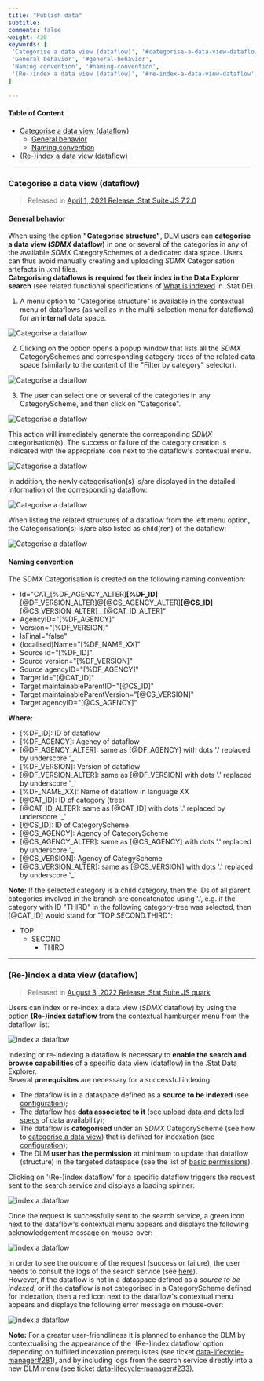 ```yaml
---
title: "Publish data"
subtitle: 
comments: false
weight: 430
keywords: [
 'Categorise a data view (dataflow)', '#categorise-a-data-view-dataflow',
 'General behavior', '#general-behavior',
 'Naming convention', '#naming-convention',
 '(Re-)index a data view (dataflow)', '#re-index-a-data-view-dataflow',
]

---
```


#### Table of Content
- [Categorise a data view (dataflow)](#categorise-a-data-view-dataflow)
  - [General behavior](#general-behavior)
  - [Naming convention](#naming-convention)
- [(Re-)index a data view (dataflow)](#re-index-a-data-view-dataflow)

---

### Categorise a data view (dataflow)
> Released in [April 1, 2021 Release .Stat Suite JS 7.2.0](https://sis-cc.gitlab.io/dotstatsuite-documentation/changelog/#april-1-2021)
#### General behavior
When using the option **"Categorise structure"**, DLM users can **categorise a data view (*SDMX* dataflow)** in one or several of the categories in any of the available *SDMX* CategorySchemes of a dedicated data space. Users can thus avoid manually creating and uploading *SDMX* Categorisation artefacts in .xml files.  
**Categorising dataflows is required for their index in the Data Explorer search** (see related functional specifications of [What is indexed](https://sis-cc.gitlab.io/dotstatsuite-documentation/using-de/searching-data/indexing-data/#what-is-indexed) in .Stat DE).

1) A menu option to "Categorise structure" is available in the contextual menu of dataflows (as well as in the multi-selection menu for dataflows) for an **internal** data space.

![Categorise a dataflow](/dotstatsuite-documentation/images/dlm-categorise-dataflow1.png)

2) Clicking on the option opens a popup window that lists all the *SDMX* CategorySchemes and corresponding category-trees of the related data space (similarly to the content of the "Filter by category" selector).

![Categorise a dataflow](/dotstatsuite-documentation/images/dlm-categorise-dataflow2.png)

3) The user can select one or several of the categories in any CategoryScheme, and then click on "Categorise".

![Categorise a dataflow](/dotstatsuite-documentation/images/dlm-categorise-dataflow3.png)

This action will immediately generate the corresponding *SDMX* categorisation(s). The success or failure of the category creation is indicated with the appropriate icon next to the dataflow's contextual menu.

![Categorise a dataflow](/dotstatsuite-documentation/images/dlm-categorise-dataflow4.png)

In addition, the newly categorisation(s) is/are displayed in the detailed information of the corresponding dataflow:

![Categorise a dataflow](/dotstatsuite-documentation/images/dlm-categorise-dataflow5.png)

When listing the related structures of a dataflow from the left menu option, the Categorisation(s) is/are also listed as child(ren) of the dataflow:

![Categorise a dataflow](/dotstatsuite-documentation/images/dlm-categorise-dataflow6.png)

#### Naming convention
The SDMX Categorisation is created on the following naming convention:

- Id="CAT_[%DF_AGENCY_ALTER]__[%DF_ID]__[@DF_VERSION_ALTER]@[@CS_AGENCY_ALTER]__[@CS_ID]__[@CS_VERSION_ALTER]__[@CAT_ID_ALTER]"
- AgencyID="[%DF_AGENCY]"
- Version="[%DF_VERSION]"
- IsFinal="false"
- (localised)Name="[%DF_NAME_XX]"
- Source id="[%DF_ID]"
- Source version="[%DF_VERSION]"
- Source agencyID="[%DF_AGENCY]"
- Target id="[@CAT_ID]"
- Target maintainableParentID="[@CS_ID]"
- Target maintainableParentVersion="[@CS_VERSION]"
- Target agencyID="[@CS_AGENCY]"

**Where:**

- [%DF_ID]: ID of dataflow
- [%DF_AGENCY]: Agency of dataflow
- [@DF_AGENCY_ALTER]:  same as [@DF_AGENCY] with dots '.' replaced by underscore '_' 
- [%DF_VERSION]: Version of dataflow
- [@DF_VERSION_ALTER]: same as [@DF_VERSION] with dots '.' replaced by underscore '_'
- [%DF_NAME_XX]: Name of dataflow in language XX
- [@CAT_ID]: ID of category (tree)
- [@CAT_ID_ALTER]: same as [@CAT_ID] with dots '.' replaced by underscore '_' 
- [@CS_ID]: ID of CategoryScheme
- [@CS_AGENCY]: Agency of CategoryScheme
- [@CS_AGENCY_ALTER]:  same as [@CS_AGENCY] with dots '.' replaced by underscore '_' 
- [@CS_VERSION]: Agency of CategyScheme
- [@CS_VERSION_ALTER]: same as [@CS_VERSION] with dots '.' replaced by underscore '_'

**Note:** If the selected category is a child category, then the IDs of all parent categories involved in the branch are concatenated using '.', e.g. if the category with ID "THIRD" in the following category-tree was selected, then [@CAT_ID] would stand for "TOP.SECOND.THIRD":  
- TOP
  - SECOND
    - THIRD

---

### (Re-)index a data view (dataflow)
> Released in [August 3, 2022 Release .Stat Suite JS quark](https://sis-cc.gitlab.io/dotstatsuite-documentation/changelog/#august-3-2022)

Users can index or re-index a data view (*SDMX* dataflow) by using the option **(Re-)index dataflow** from the contextual hamburger menu from the dataflow list:

![index a dataflow](/dotstatsuite-documentation/images/DLM-index1.png)

Indexing or re-indexing a dataflow is necessary to **enable the search and browse capabilities** of a specific data view (dataflow) in the .Stat Data Explorer.  
Several **prerequisites** are necessary for a successful indexing:
- The dataflow is in a dataspace defined as a **source to be indexed** (see [configuration](https://sis-cc.gitlab.io/dotstatsuite-documentation/configurations/de-configuration/#search-data-sources-to-be-indexed));
- The dataflow has **data associated to it** (see [upload data](https://sis-cc.gitlab.io/dotstatsuite-documentation/using-dlm/upload-data/) and [detailed specs](https://sis-cc.gitlab.io/dotstatsuite-documentation/using-de/searching-data/indexing-data/#conditions-and-exceptions) of data availability);
- The dataflow is **categorised** under an *SDMX* CategoryScheme (see how to [categorise a data view](https://sis-cc.gitlab.io/dotstatsuite-documentation/using-dlm/publish-data/#categorise-a-data-view)) that is defined for indexation (see [configuration](https://sis-cc.gitlab.io/dotstatsuite-documentation/configurations/de-configuration/#search-data-sources-to-be-indexed));
- The DLM **user has the permission** at minimum to update that dataflow (structure) in the targeted dataspace (see the list of [basic permissions](https://sis-cc.gitlab.io/dotstatsuite-documentation/using-dlm/manage-user-access/#basic-permissions)).

Clicking on '(Re-)index dataflow' for a specific dataflow triggers the request sent to the search service and displays a loading spinner: 

![index a dataflow](/dotstatsuite-documentation/images/DLM-index2.png)

Once the request is successfully sent to the search service, a green icon next to the dataflow's contextual menu appears and displays the following acknowledgement message on mouse-over:

![index a dataflow](/dotstatsuite-documentation/images/DLM-index3.png)

In order to see the outcome of the request (success or failure), the user needs to consult the logs of the search service (see [here](https://sis-cc.gitlab.io/dotstatsuite-documentation/using-de/searching-data/indexing-data/#get-search-sfs-report)).  
However, if the dataflow is not in a dataspace defined as a *source to be indexed*, or if the dataflow is not categorised in a CategoryScheme defined for indexation, then a red icon next to the dataflow's contextual menu appears and displays the following error message on mouse-over:

![index a dataflow](/dotstatsuite-documentation/images/DLM-index4.png)

**Note:** For a greater user-friendliness it is planned to enhance the DLM by contextualising the appearance of the '(Re-)index dataflow' option depending on fulfilled indexation prerequisites (see ticket [data-lifecycle-manager#281](https://gitlab.com/sis-cc/.stat-suite/dotstatsuite-data-lifecycle-manager/-/issues/281)), and by including logs from the search service directly into a new DLM menu (see ticket [data-lifecycle-manager#233](https://gitlab.com/sis-cc/.stat-suite/dotstatsuite-data-lifecycle-manager/-/issues/233)).

